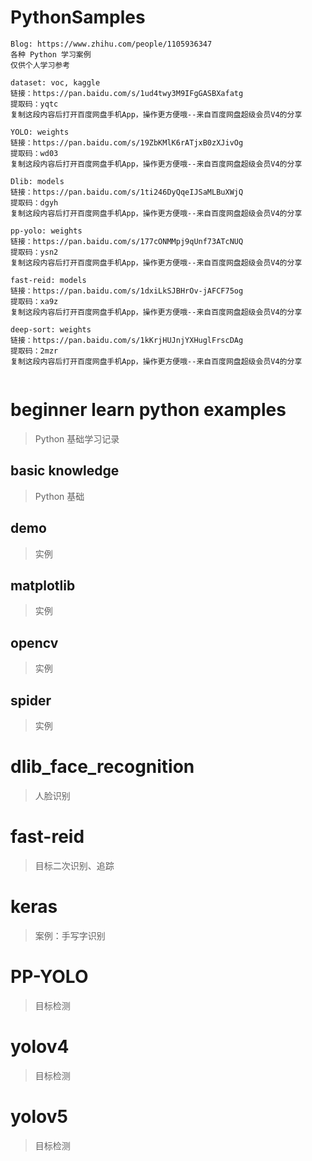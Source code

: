 # PythonSamples
```
Blog: https://www.zhihu.com/people/1105936347
各种 Python 学习案例
仅供个人学习参考
```


```
dataset: voc, kaggle
链接：https://pan.baidu.com/s/1ud4twy3M9IFgGASBXafatg 
提取码：yqtc 
复制这段内容后打开百度网盘手机App，操作更方便哦--来自百度网盘超级会员V4的分享

YOLO: weights
链接：https://pan.baidu.com/s/19ZbKMlK6rATjxB0zXJivOg 
提取码：wd03 
复制这段内容后打开百度网盘手机App，操作更方便哦--来自百度网盘超级会员V4的分享

Dlib: models
链接：https://pan.baidu.com/s/1ti246DyQqeIJSaMLBuXWjQ 
提取码：dgyh 
复制这段内容后打开百度网盘手机App，操作更方便哦--来自百度网盘超级会员V4的分享

pp-yolo: weights
链接：https://pan.baidu.com/s/177cONMMpj9qUnf73ATcNUQ 
提取码：ysn2 
复制这段内容后打开百度网盘手机App，操作更方便哦--来自百度网盘超级会员V4的分享

fast-reid: models
链接：https://pan.baidu.com/s/1dxiLkSJBHrOv-jAFCF75og 
提取码：xa9z 
复制这段内容后打开百度网盘手机App，操作更方便哦--来自百度网盘超级会员V4的分享

deep-sort: weights
链接：https://pan.baidu.com/s/1kKrjHUJnjYXHuglFrscDAg 
提取码：2mzr 
复制这段内容后打开百度网盘手机App，操作更方便哦--来自百度网盘超级会员V4的分享


```

# beginner learn python examples
> Python 基础学习记录
## basic knowledge
> Python 基础

## demo
> 实例

## matplotlib
>  实例

## opencv
> 实例

## spider
> 实例

# dlib_face_recognition
> 人脸识别

# fast-reid
> 目标二次识别、追踪

# keras
> 案例：手写字识别

# PP-YOLO
> 目标检测

# yolov4
> 目标检测

# yolov5
> 目标检测



